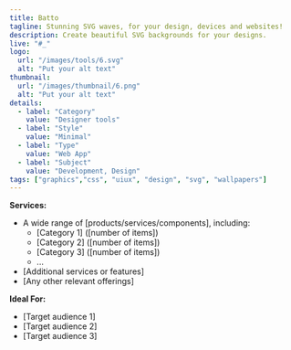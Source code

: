 ```yaml
---
title: Batto
tagline: Stunning SVG waves, for your design, devices and websites!
description: Create beautiful SVG backgrounds for your designs.
live: "#_"
logo:
  url: "/images/tools/6.svg"
  alt: "Put your alt text"
thumbnail:
  url: "/images/thumbnail/6.png"
  alt: "Put your alt text"
details:
  - label: "Category"
    value: "Designer tools"
  - label: "Style"
    value: "Minimal"
  - label: "Type"
    value: "Web App"
  - label: "Subject"
    value: "Development, Design"
tags: ["graphics","css", "uiux", "design", "svg", "wallpapers"]
---
```


    

**Services:**

- A wide range of [products/services/components], including:
  - [Category 1] ([number of items])
  - [Category 2] ([number of items])
  - [Category 3] ([number of items])
  - ...
- [Additional services or features]
- [Any other relevant offerings]

**Ideal For:**

- [Target audience 1]
- [Target audience 2]
- [Target audience 3]
